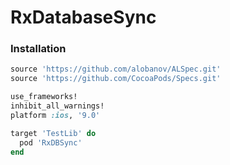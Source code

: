 # RxDatabaseSync

### Installation

```ruby
source 'https://github.com/alobanov/ALSpec.git'
source 'https://github.com/CocoaPods/Specs.git'

use_frameworks!
inhibit_all_warnings!
platform :ios, '9.0'

target 'TestLib' do
  pod 'RxDBSync'
end
```
